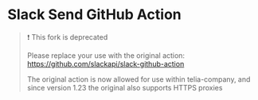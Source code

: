 # Slack Send GitHub Action

> ❗ This fork is deprecated
> 
> Please replace your use with the original action: https://github.com/slackapi/slack-github-action
> 
> The original action is now allowed for use within telia-company, and since version 1.23 the original also supports HTTPS proxies

